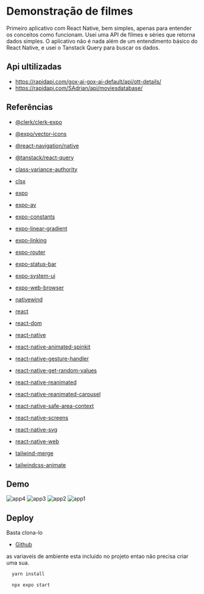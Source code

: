 
# Demonstração de filmes

Primeiro aplicativo com React Native, bem simples, apenas para entender os conceitos como funcionam. Usei uma API de filmes e séries que retorna dados simples. O aplicativo não é nada além de um entendimento básico do React Native, e usei o Tanstack Query para buscar os dados.

## Api ultilizadas

- https://rapidapi.com/gox-ai-gox-ai-default/api/ott-details/
- https://rapidapi.com/SAdrian/api/moviesdatabase/


## Referências

- [@clerk/clerk-expo](https://docs.clerk.dev/docs/integrations/expo)

- [@expo/vector-icons](https://docs.expo.dev/guides/icons/)

- [@react-navigation/native](https://reactnavigation.org/docs/getting-started)

- [@tanstack/react-query](https://react-query.tanstack.com/)

- [class-variance-authority](coloque_o_site_aqui)

- [clsx](coloque_o_site_aqui)

- [expo](https://docs.expo.dev/)

- [expo-av](https://docs.expo.dev/versions/latest/sdk/av/)

- [expo-constants](https://docs.expo.dev/versions/latest/sdk/constants/)

- [expo-linear-gradient](https://docs.expo.dev/versions/latest/sdk/linear-gradient/)

- [expo-linking](https://docs.expo.dev/versions/latest/sdk/linking/)

- [expo-router](https://github.com/expo/ex-navigation)

- [expo-status-bar](https://docs.expo.dev/versions/latest/react-native/statusbar/)

- [expo-system-ui](https://docs.expo.dev/versions/latest/react-native/system-ui/)

- [expo-web-browser](https://docs.expo.dev/versions/latest/sdk/webbrowser/)

- [nativewind](https://www.npmjs.com/package/nativewind)

- [react](https://reactjs.org/)

- [react-dom](https://reactjs.org/docs/react-dom.html)

- [react-native](https://reactnative.dev/)

- [react-native-animated-spinkit](https://www.npmjs.com/package/react-native-animated-spinkit)

- [react-native-gesture-handler](https://docs.swmansion.com/react-native-gesture-handler/docs/)

- [react-native-get-random-values](https://www.npmjs.com/package/react-native-get-random-values)

- [react-native-reanimated](https://docs.swmansion.com/react-native-reanimated/docs/)

- [react-native-reanimated-carousel](https://www.npmjs.com/package/react-native-reanimated-carousel)

- [react-native-safe-area-context](https://reactnavigation.org/docs/6.x/getting-started/)

- [react-native-screens](https://reactnative.dev/docs/navigation/screens)

- [react-native-svg](https://github.com/react-native-svg/react-native-svg)

- [react-native-web](https://reactnative.dev/docs/environment-setup)

- [tailwind-merge](https://www.npmjs.com/package/tailwind-merge)

- [tailwindcss-animate](https://www.npmjs.com/package/tailwindcss-animate)


## Demo

![app4](https://github.com/EliasMartinzs/movies-app/assets/97196276/fe8690ca-7931-42aa-8d09-8b3c0c91d83b)
![app3](https://github.com/EliasMartinzs/movies-app/assets/97196276/a0196d15-4a32-4e54-aef1-0de6f9a3867b)
![app2](https://github.com/EliasMartinzs/movies-app/assets/97196276/f4c8821c-086a-4fa7-a788-e57bc10ee67f)
![app1](https://github.com/EliasMartinzs/movies-app/assets/97196276/eb4636b5-1e9c-43d1-a740-09be9de2279e)


## Deploy

Basta clona-lo

- [Github](https://github.com/EliasMartinzs/movies-app)

as variaveis de ambiente esta incluido no projeto entao não precisa criar uma sua.

```bash
  yarn install
```

```bash
  npx expo start
```

